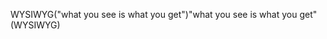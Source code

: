 <span data-ttu-id="df336-101">WYSIWYG("what you see is what you get")</span><span class="sxs-lookup"><span data-stu-id="df336-101">"what you see is what you get" (WYSIWYG)</span></span>